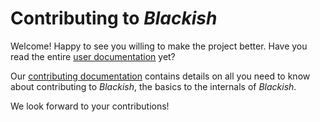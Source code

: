 # Contributing to _Blackish_

Welcome! Happy to see you willing to make the project better. Have you read the entire
[user documentation](https://blackish.readthedocs.io/en/latest/) yet?

Our [contributing documentation](https://blackish.readthedocs.org/en/latest/contributing/)
contains details on all you need to know about contributing to _Blackish_, the basics to
the internals of _Blackish_.

We look forward to your contributions!
